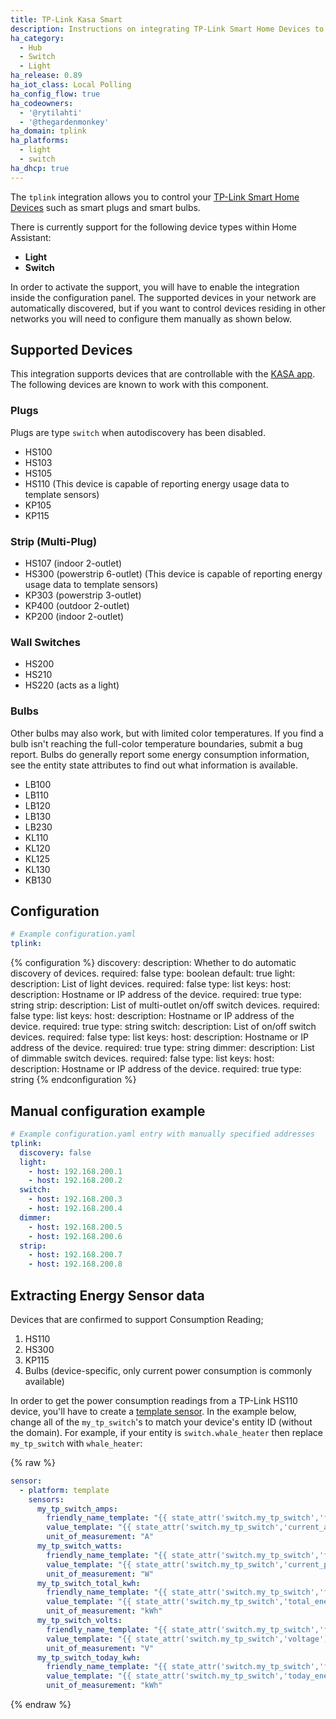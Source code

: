 ```yaml
---
title: TP-Link Kasa Smart
description: Instructions on integrating TP-Link Smart Home Devices to Home Assistant.
ha_category:
  - Hub
  - Switch
  - Light
ha_release: 0.89
ha_iot_class: Local Polling
ha_config_flow: true
ha_codeowners:
  - '@rytilahti'
  - '@thegardenmonkey'
ha_domain: tplink
ha_platforms:
  - light
  - switch
ha_dhcp: true
---
```


The `tplink` integration allows you to control your [TP-Link Smart Home Devices](https://www.tp-link.com/kasa-smart/) such as smart plugs and smart bulbs.

There is currently support for the following device types within Home Assistant:

- **Light**
- **Switch**

In order to activate the support, you will have to enable the integration inside the configuration panel.
The supported devices in your network are automatically discovered, but if you want to control devices residing in other networks you will need to configure them manually as shown below.

## Supported Devices

This integration supports devices that are controllable with the [KASA app](https://www.tp-link.com/us/kasa-smart/kasa.html).
The following devices are known to work with this component.

### Plugs

Plugs are type `switch` when autodiscovery has been disabled.

- HS100
- HS103
- HS105
- HS110 (This device is capable of reporting energy usage data to template sensors)
- KP105
- KP115

### Strip (Multi-Plug)

- HS107 (indoor 2-outlet)
- HS300 (powerstrip 6-outlet) (This device is capable of reporting energy usage data to template sensors)
- KP303 (powerstrip 3-outlet)
- KP400 (outdoor 2-outlet)
- KP200 (indoor 2-outlet)

### Wall Switches

- HS200
- HS210
- HS220 (acts as a light)

### Bulbs

Other bulbs may also work, but with limited color temperatures. If you find a bulb isn't reaching the full-color temperature boundaries, submit a bug report. Bulbs do generally report some energy consumption information, see the entity state attributes to find out what information is available.

- LB100
- LB110
- LB120
- LB130
- LB230
- KL110
- KL120
- KL125
- KL130
- KB130

## Configuration

```yaml
# Example configuration.yaml
tplink:
```

{% configuration %}
discovery:
  description: Whether to do automatic discovery of devices.
  required: false
  type: boolean
  default: true
light:
  description: List of light devices.
  required: false
  type: list
  keys:
    host:
      description: Hostname or IP address of the device.
      required: true
      type: string
strip:
  description: List of multi-outlet on/off switch devices.
  required: false
  type: list
  keys:
    host:
      description: Hostname or IP address of the device.
      required: true
      type: string
switch:
  description: List of on/off switch devices.
  required: false
  type: list
  keys:
    host:
      description: Hostname or IP address of the device.
      required: true
      type: string
dimmer:
  description: List of dimmable switch devices.
  required: false
  type: list
  keys:
    host:
      description: Hostname or IP address of the device.
      required: true
      type: string
{% endconfiguration %}

## Manual configuration example

```yaml
# Example configuration.yaml entry with manually specified addresses
tplink:
  discovery: false
  light:
    - host: 192.168.200.1
    - host: 192.168.200.2
  switch:
    - host: 192.168.200.3
    - host: 192.168.200.4
  dimmer:
    - host: 192.168.200.5
    - host: 192.168.200.6
  strip:
    - host: 192.168.200.7
    - host: 192.168.200.8
```

## Extracting Energy Sensor data

Devices that are confirmed to support Consumption Reading;
1. HS110
2. HS300
3. KP115
4. Bulbs (device-specific, only current power consumption is commonly available)

In order to get the power consumption readings from a TP-Link HS110 device, you'll have to create a [template sensor](/integrations/template/).
In the example below, change all of the `my_tp_switch`'s to match your device's entity ID (without the domain). For example, if your entity is `switch.whale_heater` then replace `my_tp_switch` with `whale_heater`:

{% raw %}

```yaml
sensor:
  - platform: template
    sensors:
      my_tp_switch_amps:
        friendly_name_template: "{{ state_attr('switch.my_tp_switch','friendly_name') }} Current"
        value_template: "{{ state_attr('switch.my_tp_switch','current_a') }}"
        unit_of_measurement: "A"
      my_tp_switch_watts:
        friendly_name_template: "{{ state_attr('switch.my_tp_switch','friendly_name') }} Current Consumption"
        value_template: "{{ state_attr('switch.my_tp_switch','current_power_w') }}"
        unit_of_measurement: "W"
      my_tp_switch_total_kwh:
        friendly_name_template: "{{ state_attr('switch.my_tp_switch','friendly_name') }} Total Consumption"
        value_template: "{{ state_attr('switch.my_tp_switch','total_energy_kwh') }}"
        unit_of_measurement: "kWh"
      my_tp_switch_volts:
        friendly_name_template: "{{ state_attr('switch.my_tp_switch','friendly_name') }} Voltage"
        value_template: "{{ state_attr('switch.my_tp_switch','voltage') }}"
        unit_of_measurement: "V"
      my_tp_switch_today_kwh:
        friendly_name_template: "{{ state_attr('switch.my_tp_switch','friendly_name') }} Today's Consumption"
        value_template: "{{ state_attr('switch.my_tp_switch','today_energy_kwh') }}"
        unit_of_measurement: "kWh"
```

{% endraw %}
